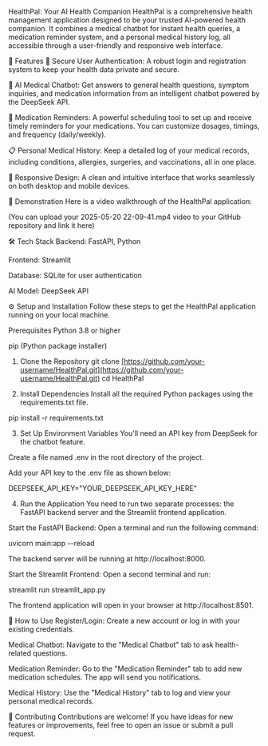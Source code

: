 HealthPal: Your AI Health Companion
HealthPal is a comprehensive health management application designed to be your trusted AI-powered health companion. It combines a medical chatbot for instant health queries, a medication reminder system, and a personal medical history log, all accessible through a user-friendly and responsive web interface.

🌟 Features
🔐 Secure User Authentication: A robust login and registration system to keep your health data private and secure.

💬 AI Medical Chatbot: Get answers to general health questions, symptom inquiries, and medication information from an intelligent chatbot powered by the DeepSeek API.

💊 Medication Reminders: A powerful scheduling tool to set up and receive timely reminders for your medications. You can customize dosages, timings, and frequency (daily/weekly).

📋 Personal Medical History: Keep a detailed log of your medical records, including conditions, allergies, surgeries, and vaccinations, all in one place.

📱 Responsive Design: A clean and intuitive interface that works seamlessly on both desktop and mobile devices.

🎥 Demonstration
Here is a video walkthrough of the HealthPal application:

(You can upload your 2025-05-20 22-09-41.mp4 video to your GitHub repository and link it here)

🛠️ Tech Stack
Backend: FastAPI, Python

Frontend: Streamlit

Database: SQLite for user authentication

AI Model: DeepSeek API

⚙️ Setup and Installation
Follow these steps to get the HealthPal application running on your local machine.

Prerequisites
Python 3.8 or higher

pip (Python package installer)

1. Clone the Repository
git clone [https://github.com/your-username/HealthPal.git](https://github.com/your-username/HealthPal.git)
cd HealthPal

2. Install Dependencies
Install all the required Python packages using the requirements.txt file.

pip install -r requirements.txt

3. Set Up Environment Variables
You'll need an API key from DeepSeek for the chatbot feature.

Create a file named .env in the root directory of the project.

Add your API key to the .env file as shown below:

DEEPSEEK_API_KEY="YOUR_DEEPSEEK_API_KEY_HERE"

4. Run the Application
You need to run two separate processes: the FastAPI backend server and the Streamlit frontend application.

Start the FastAPI Backend:
Open a terminal and run the following command:

uvicorn main:app --reload

The backend server will be running at http://localhost:8000.

Start the Streamlit Frontend:
Open a second terminal and run:

streamlit run streamlit_app.py

The frontend application will open in your browser at http://localhost:8501.

🚀 How to Use
Register/Login: Create a new account or log in with your existing credentials.

Medical Chatbot: Navigate to the "Medical Chatbot" tab to ask health-related questions.

Medication Reminder: Go to the "Medication Reminder" tab to add new medication schedules. The app will send you notifications.

Medical History: Use the "Medical History" tab to log and view your personal medical records.

🤝 Contributing
Contributions are welcome! If you have ideas for new features or improvements, feel free to open an issue or submit a pull request.
